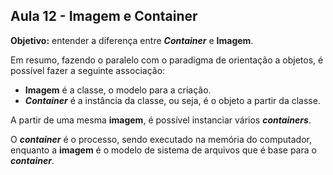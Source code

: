 ## Aula 12 - Imagem e Container

**Objetivo:** entender a diferença entre ***Container*** e **Imagem**.

Em resumo, fazendo o paralelo com o paradigma de orientação a objetos, é possível fazer a seguinte associação:
* **Imagem** é a classe, o modelo para a criação.
* ***Container*** é a instância da classe, ou seja, é o objeto a partir da classe.

A partir de uma mesma **imagem**, é possível instanciar vários ***containers***. 

O ***container*** é o processo, sendo executado na memória do computador, enquanto a **imagem** é o modelo de sistema de arquivos que é base para o ***container***.
